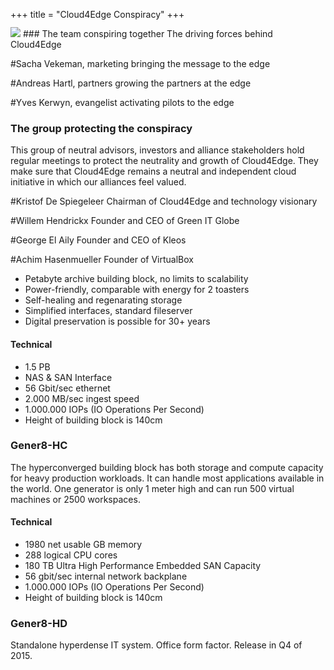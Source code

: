 +++
title = "Cloud4Edge Conspiracy"
+++

<img class="gener8Logo" src="/images/gener8-logo.png">
### The team conspiring together
The driving forces behind Cloud4Edge

#Sacha Vekeman, marketing 
bringing the message to the edge

#Andreas Hartl, partners
growing the partners at the edge

#Yves Kerwyn, evangelist
activating pilots to the edge



### The group protecting the conspiracy
This group of neutral advisors, investors and alliance stakeholders hold regular meetings to protect the neutrality and growth of Cloud4Edge.
They make sure that Cloud4Edge remains a neutral and independent cloud initiative in which our alliances feel valued.

#Kristof De Spiegeleer
Chairman of Cloud4Edge and technology visionary

#Willem Hendrickx
Founder and CEO of Green IT Globe

#George El Aily
Founder and CEO of Kleos

#Achim Hasenmueller
Founder of VirtualBox


* Petabyte archive building block, no limits to scalability
* Power-friendly, comparable with energy for 2 toasters
* Self-healing and regenarating storage
* Simplified interfaces, standard fileserver
* Digital preservation is possible for 30+ years

#### Technical

* 1.5 PB
* NAS & SAN Interface
* 56 Gbit/sec ethernet
* 2.000 MB/sec ingest speed
* 1.000.000 IOPs (IO Operations Per Second)
* Height of building block is 140cm

### Gener8-HC

The hyperconverged building block has both storage and compute capacity for heavy production workloads. It can handle most applications available in the world. One generator is only 1 meter high and can run 500 virtual machines or 2500 workspaces.

#### Technical

* 1980 net usable GB memory
* 288 logical CPU cores
* 180 TB Ultra High Performance Embedded SAN Capacity
* 56 gbit/sec internal network backplane
* 1.000.000 IOPs (IO Operations Per Second)
* Height of building block is 140cm

### Gener8-HD

Standalone hyperdense IT system. Office form factor. Release in Q4 of 2015.

<style type="text/css">
.gener8Logo {margin: -15px 0 0 0;}
	.title { display: none;}
	.separator-2 { display: none;}
	.separator-2 + p { display: none;}
</style>